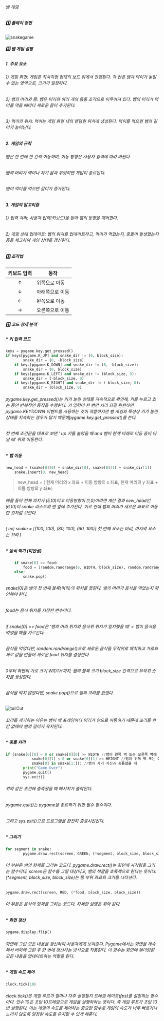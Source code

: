 ###### 뱀 게임

##### 1️⃣ 플레이 장면
![snakegame](https://github.com/user-attachments/assets/48bf7e39-2f7c-4298-b6bd-4cd04d267937)

##### 2️⃣ 뱀 게임 설명


##### 1. 주요 요소
 ###### 1) 게임 화면: 게임은 직사각형 형태의 보드 위에서 진행된다. 각 칸은 뱀과 먹이가 놓일 수 있는 영역으로, 크기가 일정하다.
 ###### 2) 뱀의 머리와 몸: 뱀은 머리와 여러 개의 몸통 조각으로 이루어져 있다. 뱀의 머리가 먹이를 먹을 때마다 새로운 몸이 추가된다.
 ###### 3) 먹이의 위치: 먹이는 게임 화면 내의 랜덤한 위치에 생성된다. 먹이를 먹으면 뱀의 길이가 늘어난다.
##### 2. 게임의 규칙
###### 뱀은 한 번에 한 칸씩 이동하며, 이동 방향은 사용자 입력에 따라 바뀐다.
###### 뱀의 머리가 벽이나 자기 몸과 부딪히면 게임이 종료된다.
###### 뱀이 먹이를 먹으면 길이가 증가된다.
##### 3. 게임의 알고리즘
 ###### 1) 입력 처리: 사용자 입력(키보드)을 받아 뱀의 방향을 제어한다.
 ###### 2) 게임 상태 업데이트: 뱀의 위치를 업데이트하고, 먹이가 먹혔는지, 충돌이 발생했는지 등을 체크하여 게임 상태를 갱신한다.

##### 3️⃣ 조작법

|키보드 입력|동작|
|:---:|---|
|↑|위쪽으로 이동|
|↓|아래쪽으로 이동|
|←|왼쪽으로 이동|
|→|오른쪽으로 이동|
##### 4️⃣ 코드 상세 분석

##### * 키 입력 코드
```python
keys = pygame.key.get_pressed()
if keys[pygame.K_UP] and snake_dir != (0, block_size):
        snake_dir = (0, -block_size)
    if keys[pygame.K_DOWN] and snake_dir != (0, -block_size):
        snake_dir = (0, block_size)
    if keys[pygame.K_LEFT] and snake_dir != (block_size, 0):
        snake_dir = (-block_size, 0)
    if keys[pygame.K_RIGHT] and snake_dir != (-block_size, 0):
        snake_dir = (block_size, 0)
```
###### pygame.key.get_pressed()는 키가 눌린 상태를 지속적으로 확인해, 키를 누르고 있는 동안 반복적인 동작을 수행한다. 키 입력이 한 번만 처리 되길 원한하면 pygame.KEYDOWN 이벤트를 사용하는 것이 적합하지만 뱀 게임의 특성상 키가 눌린 상태를 지속하는 경우가 많기 때문에pygame.key.get_pressed()를 쓴다. 
###### 첫 번째 조건문을 대표로 보면 ' up 키를 눌렀을 때 and 뱀이 현재 아래로 이동 중이 아닐 때' 위로 이동한다.

##### * 뱀 이동
```python
new_head = (snake[0][0] + snake_dir[0], snake[0][1] + snake_dir[1])
    snake.insert(0, new_head)
```
> new_head = ( 현재 머리의 x 좌표 + 이동 방향의 x 좌표, 현재 머리의 y 좌표 + 이동 방향의 y 좌표)

###### 예를 들어 현재 의치가 (5,10)이고 이동방향이 (1,0)이라면 계산 결과 new_head인 (6,10)이 snake 리스트의 맨 앞에 추가된다. 이로 인해 뱀의 머리가 새로운 좌표로 이동한 것처럼 보인다. 
###### ( ex) snake = [(100, 100), (80, 100), (60, 100)] 첫 번째 요소는 머리, 마지막 요소는 꼬리 )

##### * 음식 먹기 (미완성)
```python
    if snake[0] == food:
        food = (random.randrange(0, WIDTH, block_size), random.randrange(0, HEIGHT, block_size))
    else:
        snake.pop()
```
###### snake[0]은 뱀의 첫 번째 블록(머리)의 위치를 뜻한다. 뱀의 머리가 음식을 먹었는지 확인해야 한다.
###### food는 음식 위치를 저장한 변수이다.
###### if snake[0] == food은 ‘뱀의 머리 위치와 음식위 위치가 일치했을 때’ = 뱀이 음식을 먹었을 때를 가르킨다. 

###### 음식을 먹었다면, random.randrange()으로 새로운 음식을 무작위로 배치하고 가로와 세로 값을 만들어 새로운 food 위치를 결정한다.
###### 0부터 화면의 가로 크기 WIDTH까지, 뱀의 블록 크기 block_size 간격으로 무작위 숫자를 생성한다.

###### 음식을 먹지 않았다면, snake.pop()으로 뱀의 꼬리를 없앤다.

![tailCut](https://github.com/user-attachments/assets/0429a9cc-616b-4d19-9c71-27283d9c9c71)

###### 꼬리를 제거하는 이유는 뱀이 매 프레임마다 머리가 앞으로 이동하기 때문에 꼬리를 한 칸 없애야 뱀의 길이가 유지된다.


##### * 충돌 처리
```python
if (snake[0][0] < 0 or snake[0][0] >= WIDTH //뱀이 왼쪽 벽 또는 오른쪽 벽에 충돌하면 or
            snake[0][1] < 0 or snake[0][1] >= HEIGHT //뱀이 위쪽 벽 또는 아래쪽 벽에 충돌 or
            snake[0] in snake[1:]): //뱀이 자기 자신과 충돌했을 때
        print("Game Over")
        pygame.quit()
        sys.exit()
```
###### 위와 같은 조건에 충족됬을 때 메시지가 출력된다. 
###### pygame.quit()는 pygame을 종료하기 위한 필수 함수이다.
###### 그리고 sys.exit()으로 프로그램을 완전히 종료시킨킨다.
##### * 그리기
```python
for segment in snake:
        pygame.draw.rect(screen, GREEN, (*segment, block_size, block_size))
```
###### 이 부분은 뱀의 형체를 그리는 코드다. pygame.draw.rect()는 화면에 사각형을 그리는 함수이다. screen은 함수를 그릴 대상이고, 뱀의 색깔을 초록색으로 한다는 뜻이다. (*segment, block_size, block_size)는 몸 부위 좌표와 크기를 나타낸다. 
```python
pygame.draw.rect(screen, RED, (*food, block_size, block_size))
```
###### 이 부분은 음식의 형체를 그리는 코드다. 자세한 설명은 위와 같다.

##### * 화면 갱신
```python
pygame.display.flip()
```
###### 화면에 그린 모든 내용을 갱신하여 사용자에게 보여준다. Pygame에서는 화면을 계속해서 버퍼에 그린 후 한 번에 갱신하는 방식으로 작동한다. 이 함수는 화면에 렌더링된 모든 내용을 업데이트하는 역할을 한다.

##### * 게임 속도 제어
```python
clock.tick(10)
```
###### clock.tick()은 게임 루프가 얼마나 자주 실행될지 프레임 레이트(fps)를 설정하는 함수이다. 인수 10은 초당 10프레임으로 게임을 실행하라는 뜻이다. 즉 게임 루프가 초당 10번 실행된다. 이는 게임의 속도를 제어하는 중요한 함수로 게임의 속도가 너무 빠르거나 느리지 않도록 일정한 속도를 유지할 수 있게 해준다.
